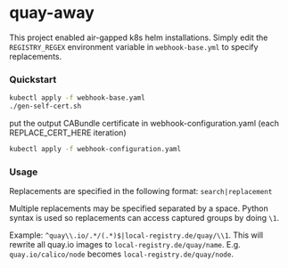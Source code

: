 # quay-away

This project enabled air-gapped k8s helm installations. Simply edit the `REGISTRY_REGEX` environment variable in `webhook-base.yml`
to specify replacements.



### Quickstart

```bash
kubectl apply -f webhook-base.yaml
./gen-self-cert.sh
```
put the output CABundle certificate in webhook-configuration.yaml (each REPLACE_CERT_HERE iteration)

```bash
kubectl apply -f webhook-configuration.yaml
```

### Usage

Replacements are specified in the following format: `search|replacement`

Multiple replacements may be specified separated by a space. Python syntax is used so replacements can access captured groups by doing `\1`.

Example: `^quay\\.io/.*/(.*)$|local-registry.de/quay/\\1`. This will rewrite all quay.io images to `local-registry.de/quay/name`. E.g. `quay.io/calico/node` becomes `local-registry.de/quay/node`.